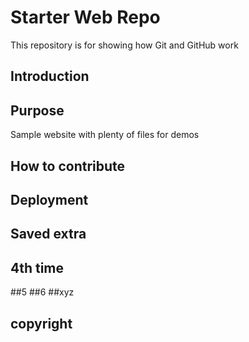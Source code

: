 # Starter Web Repo

This repository is for showing how Git and GitHub work
## Introduction

## Purpose

Sample website with plenty of files for demos

## How to contribute

## Deployment

## Saved extra

## 4th time
##5
##6
##xyz
## copyright
